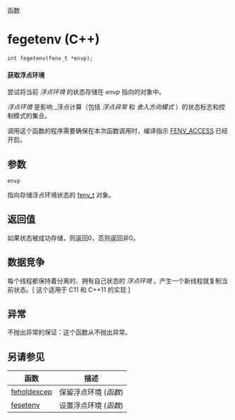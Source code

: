 函数

# fegetenv (C++)

`int fegetenv(fenv_t *envp);`

#### 获取浮点环境

尝试将当前 _浮点环境_ 的状态存储在 _envp_ 指向的对象中。

_浮点环境_ 是影响 _浮点计算（包括 _浮点异常_ 和 _舍入方向模式_ ）的状态标志和控制模式的集合。

调用这个函数的程序需要确保在本次函数调用时，编译指示 [FENV_ACCESS](FENV_ACCESS.md) 已经开启。


## 参数

`envp`

指向存储浮点环境状态的 [fenv_t](fenv_t.md) 对象。


## 返回值

如果状态被成功存储，则返回0，否则返回非0。


## 数据竞争

每个线程都保持着分离的、拥有自己状态的 _浮点环境_ 。产生一个新线程就复制当前状态。[ 这个适用于 C11 和 C++11 的实现 ]


## 异常

不抛出异常的保证：这个函数从不抛出异常。  


## 另请参见

函数                           | 描述
------------------------------ | ---------------------
[feholdexcep](feholdexcept.md) | 保留浮点环境 (_函数_)
[fesetenv](fesetenv.md)        | 设置浮点环境 (_函数_)
